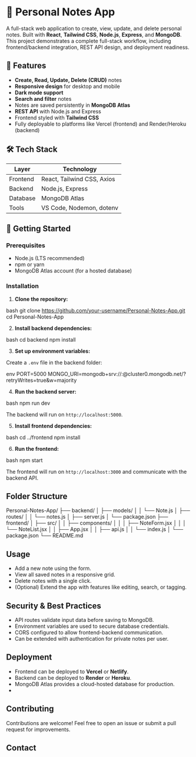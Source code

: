 # 📝 Personal Notes App

A full-stack web application to create, view, update, and delete personal notes. Built with **React**, **Tailwind CSS**, **Node.js**, **Express**, and **MongoDB**. This project demonstrates a complete full-stack workflow, including frontend/backend integration, REST API design, and deployment readiness.


## 🌟 Features

- **Create, Read, Update, Delete (CRUD)** notes
- **Responsive design** for desktop and mobile
- **Dark mode support**
- **Search and filter** notes
- Notes are saved persistently in **MongoDB Atlas**
- **REST API** with Node.js and Express
- Frontend styled with **Tailwind CSS**
- Fully deployable to platforms like Vercel (frontend) and Render/Heroku (backend)


## 🛠️ Tech Stack

| Layer       | Technology           |
|------------|--------------------|
| Frontend    | React, Tailwind CSS, Axios |
| Backend     | Node.js, Express    |
| Database    | MongoDB Atlas       |
| Tools       | VS Code, Nodemon, dotenv |

## 🚀 Getting Started

### Prerequisites

- Node.js (LTS recommended)
- npm or yarn
- MongoDB Atlas account (for a hosted database)

### Installation

1. **Clone the repository:**

bash
git clone https://github.com/your-username/Personal-Notes-App.git
cd Personal-Notes-App


2. **Install backend dependencies:**

bash
cd backend
npm install


3. **Set up environment variables:**

Create a `.env` file in the backend folder:

env
PORT=5000
MONGO_URI=mongodb+srv://<username>:<password>@cluster0.mongodb.net/<dbname>?retryWrites=true&w=majority


4. **Run the backend server:**

bash
npm run dev


The backend will run on `http://localhost:5000`.

5. **Install frontend dependencies:**

bash
cd ../frontend
npm install


6. **Run the frontend:**

bash
npm start


The frontend will run on `http://localhost:3000` and communicate with the backend API.

## Folder Structure
Personal-Notes-App/
├── backend/
│   ├── models/
│   │   └── Note.js
│   ├── routes/
│   │   └── notes.js
│   ├── server.js
│   └── package.json
├── frontend/
│   ├── src/
│   │   ├── components/
│   │   │   ├── NoteForm.jsx
│   │   │   └── NoteList.jsx
│   │   ├── App.jsx
│   │   ├── api.js
│   │   └── index.js
│   └── package.json
└── README.md

## Usage

* Add a new note using the form.
* View all saved notes in a responsive grid.
* Delete notes with a single click.
* (Optional) Extend the app with features like editing, search, or tagging.

## Security & Best Practices

* API routes validate input data before saving to MongoDB.
* Environment variables are used to secure database credentials.
* CORS configured to allow frontend-backend communication.
* Can be extended with authentication for private notes per user.

## Deployment

* Frontend can be deployed to **Vercel** or **Netlify**.
* Backend can be deployed to **Render** or **Heroku**.
* MongoDB Atlas provides a cloud-hosted database for production.
* 

## Contributing

Contributions are welcome! Feel free to open an issue or submit a pull request for improvements.

## Contact
